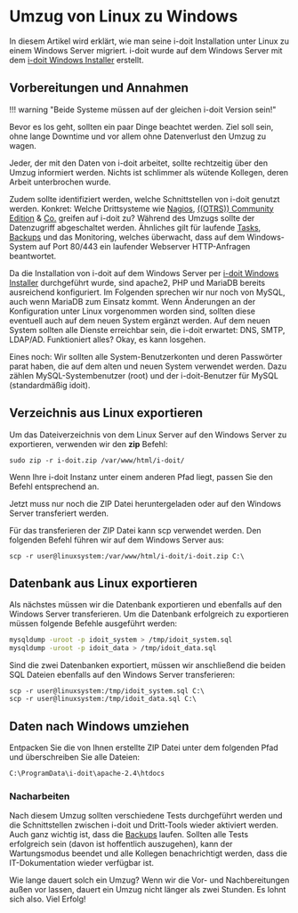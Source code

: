 # Umzug von Linux zu Windows

In diesem Artikel wird erklärt, wie man seine i-doit Installation unter Linux zu einem Windows Server migriert.
i-doit wurde auf dem Windows Server mit dem [i-doit Windows Installer](../installation/manuelle-installation/microsoft-windows-server/index.md) erstellt.

## Vorbereitungen und Annahmen

!!! warning "Beide Systeme müssen auf der gleichen i-doit Version sein!"

Bevor es los geht, sollten ein paar Dinge beachtet werden. Ziel soll sein, ohne lange Downtime und vor allem ohne Datenverlust den Umzug zu wagen.

Jeder, der mit den Daten von i-doit arbeitet, sollte rechtzeitig über den Umzug informiert werden. Nichts ist schlimmer als wütende Kollegen, deren Arbeit unterbrochen wurde.

Zudem sollte identifiziert werden, welche Schnittstellen von i-doit genutzt werden. Konkret: Welche Drittsysteme wie [Nagios](../automatisierung-und-integration/network-monitoring/nagios.md), [((OTRS)) Community Edition](../automatisierung-und-integration/service-desk/otrscommunity-help-desk.md) & [Co.](../daten-konsolidieren/index.md) greifen auf i-doit zu? Während des Umzugs sollte der Datenzugriff abgeschaltet werden. Ähnliches gilt für laufende [Tasks](../automatisierung-und-integration/cli/index.md), [Backups](../wartung-und-betrieb/daten-sichern-und-wiederherstellen/index.md) und das Monitoring, welches überwacht, dass auf dem Windows-System auf Port 80/443 ein laufender Webserver HTTP-Anfragen beantwortet.

Da die Installation von i-doit auf dem Windows Server per [i-doit Windows Installer](../installation/manuelle-installation/microsoft-windows-server/index.md) durchgeführt wurde, sind apache2, PHP und MariaDB bereits ausreichend konfiguriert. Im Folgenden sprechen wir nur noch von MySQL, auch wenn MariaDB zum Einsatz kommt. Wenn Änderungen an der Konfiguration unter Linux vorgenommen worden sind, sollten diese eventuell auch auf dem neuen System ergänzt werden.
Auf dem neuen System sollten alle Dienste erreichbar sein, die i-doit erwartet: DNS, SMTP, LDAP/AD. Funktioniert alles? Okay, es kann losgehen.

Eines noch: Wir sollten alle System-Benutzerkonten und deren Passwörter parat haben, die auf dem alten und neuen System verwendet werden. Dazu zählen MySQL-Systembenutzer (root) und der i-doit-Benutzer für MySQL (standardmäßig idoit).

## Verzeichnis aus Linux exportieren

Um das Dateiverzeichnis von dem Linux Server auf den Windows Server zu exportieren, verwenden wir den **zip** Befehl:

```shell
sudo zip -r i-doit.zip /var/www/html/i-doit/
```

Wenn Ihre i-doit Instanz unter einem anderen Pfad liegt, passen Sie den Befehl entsprechend an.

Jetzt muss nur noch die ZIP Datei heruntergeladen oder auf den Windows Server transferiert werden.

Für das transferieren der ZIP Datei kann scp verwendet werden. Den folgenden Befehl führen wir auf dem Windows Server aus:

```shell
scp -r user@linuxsystem:/var/www/html/i-doit/i-doit.zip C:\
```

## Datenbank aus Linux exportieren

Als nächstes müssen wir die Datenbank exportieren und ebenfalls auf den Windows Server transferieren.
Um die Datenbank erfolgreich zu exportieren müssen folgende Befehle ausgeführt werden:

```bash
mysqldump -uroot -p idoit_system > /tmp/idoit_system.sql
mysqldump -uroot -p idoit_data > /tmp/idoit_data.sql
```

Sind die zwei Datenbanken exportiert, müssen wir anschließend die beiden SQL Dateien ebenfalls auf den Windows Server transferieren:

```shell
scp -r user@linuxsystem:/tmp/idoit_system.sql C:\
scp -r user@linuxsystem:/tmp/idoit_data.sql C:\
```

## Daten nach Windows umziehen

Entpacken Sie die von Ihnen erstellte ZIP Datei unter dem folgenden Pfad und überschreiben Sie alle Dateien:

```bat
C:\ProgramData\i-doit\apache-2.4\htdocs
```

### Nacharbeiten

Nach diesem Umzug sollten verschiedene Tests durchgeführt werden und die Schnittstellen zwischen i-doit und Dritt-Tools wieder aktiviert werden. Auch ganz wichtig ist, dass die [Backups](../wartung-und-betrieb/daten-sichern-und-wiederherstellen/index.md) laufen. Sollten alle Tests erfolgreich sein (davon ist hoffentlich auszugehen), kann der Wartungsmodus beendet und alle Kollegen benachrichtigt werden, dass die IT-Dokumentation wieder verfügbar ist.

Wie lange dauert solch ein Umzug? Wenn wir die Vor- und Nachbereitungen außen vor lassen, dauert ein Umzug nicht länger als zwei Stunden. Es lohnt sich also. Viel Erfolg!
